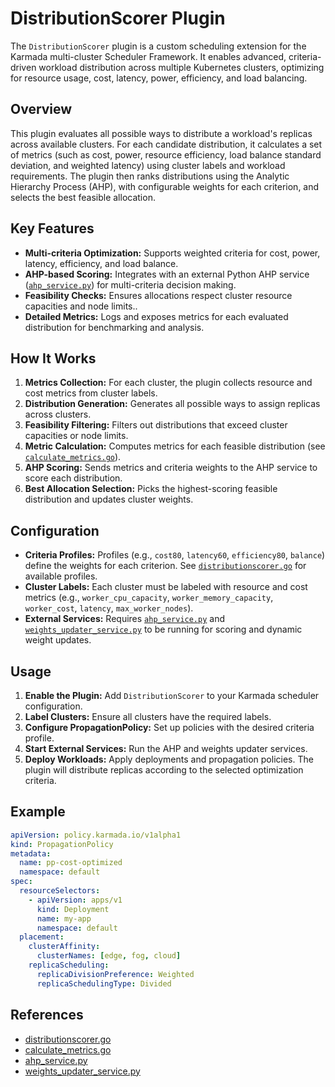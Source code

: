 # DistributionScorer Plugin

The `DistributionScorer` plugin is a custom scheduling extension for the Karmada multi-cluster Scheduler Framework. It enables advanced, criteria-driven workload distribution across multiple Kubernetes clusters, optimizing for resource usage, cost, latency, power, efficiency, and load balancing.

## Overview

This plugin evaluates all possible ways to distribute a workload's replicas across available clusters. For each candidate distribution, it calculates a set of metrics (such as cost, power, resource efficiency, load balance standard deviation, and weighted latency) using cluster labels and workload requirements. The plugin then ranks distributions using the Analytic Hierarchy Process (AHP), with configurable weights for each criterion, and selects the best feasible allocation.

## Key Features

- **Multi-criteria Optimization:** Supports weighted criteria for cost, power, latency, efficiency, and load balance.
- **AHP-based Scoring:** Integrates with an external Python AHP service ([`ahp_service.py`](ahp_service.py)) for multi-criteria decision making.
- **Feasibility Checks:** Ensures allocations respect cluster resource capacities and node limits..
- **Detailed Metrics:** Logs and exposes metrics for each evaluated distribution for benchmarking and analysis.

## How It Works

1. **Metrics Collection:** For each cluster, the plugin collects resource and cost metrics from cluster labels.
2. **Distribution Generation:** Generates all possible ways to assign replicas across clusters.
3. **Feasibility Filtering:** Filters out distributions that exceed cluster capacities or node limits.
4. **Metric Calculation:** Computes metrics for each feasible distribution (see [`calculate_metrics.go`](calculate_metrics.go)).
5. **AHP Scoring:** Sends metrics and criteria weights to the AHP service to score each distribution.
6. **Best Allocation Selection:** Picks the highest-scoring feasible distribution and updates cluster weights.

## Configuration

- **Criteria Profiles:** Profiles (e.g., `cost80`, `latency60`, `efficiency80`, `balance`) define the weights for each criterion. See [`distributionscorer.go`](distributionscorer.go) for available profiles.
- **Cluster Labels:** Each cluster must be labeled with resource and cost metrics (e.g., `worker_cpu_capacity`, `worker_memory_capacity`, `worker_cost`, `latency`, `max_worker_nodes`).
- **External Services:** Requires [`ahp_service.py`](ahp_service.py) and [`weights_updater_service.py`](weights_updater_service.py) to be running for scoring and dynamic weight updates.

## Usage

1. **Enable the Plugin:** Add `DistributionScorer` to your Karmada scheduler configuration.
2. **Label Clusters:** Ensure all clusters have the required labels.
3. **Configure PropagationPolicy:** Set up policies with the desired criteria profile.
4. **Start External Services:** Run the AHP and weights updater services.
5. **Deploy Workloads:** Apply deployments and propagation policies. The plugin will distribute replicas according to the selected optimization criteria.

## Example

```yaml
apiVersion: policy.karmada.io/v1alpha1
kind: PropagationPolicy
metadata:
  name: pp-cost-optimized
  namespace: default
spec:
  resourceSelectors:
    - apiVersion: apps/v1
      kind: Deployment
      name: my-app
      namespace: default
  placement:
    clusterAffinity:
      clusterNames: [edge, fog, cloud]
    replicaScheduling:
      replicaDivisionPreference: Weighted
      replicaSchedulingType: Divided
```

## References

- [distributionscorer.go](distributionscorer.go)
- [calculate_metrics.go](calculate_metrics.go)
- [ahp_service.py](ahp_service.py)
- [weights_updater_service.py](weights_updater_service.py)

